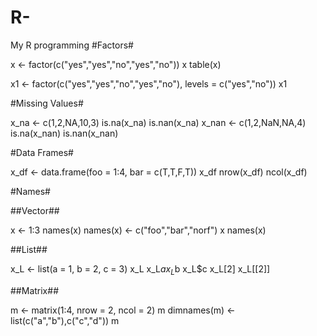 # R-
My R programming
#Factors#

x <- factor(c("yes","yes","no","yes","no"))
x
table(x)

x1 <- factor(c("yes","yes","no","yes","no"), levels = c("yes","no"))
x1

#Missing Values#

x_na <- c(1,2,NA,10,3)
is.na(x_na)
is.nan(x_na)
x_nan <- c(1,2,NaN,NA,4)
is.na(x_nan)
is.nan(x_nan)

#Data Frames#

x_df <- data.frame(foo = 1:4, bar = c(T,T,F,T))
x_df
nrow(x_df)
ncol(x_df)

#Names#

##Vector##


x <- 1:3
names(x)
names(x) <- c("foo","bar","norf")
x
names(x)

##List##


x_L <- list(a = 1, b = 2, c = 3)
x_L
x_L$a
x_L$b
x_L$c
x_L[2]
x_L[[2]]


##Matrix##

m <- matrix(1:4, nrow = 2, ncol = 2)
m
dimnames(m) <- list(c("a","b"),c("c","d"))
m
